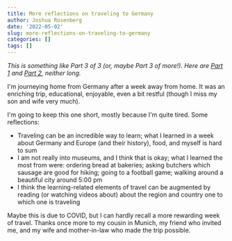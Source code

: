 ```yaml
---
title: More reflections on traveling to Germany
author: Joshua Rosenberg
date: '2022-05-02'
slug: more-reflections-on-traveling-to-germany
categories: []
tags: []
---
```


*This is something like Part 3 of 3 (or, maybe Part 3 of more!). Here are [Part 1](https://joshuamrosenberg.com/post/2022/04/26/presentation-at-the-lead-graduate-school-and-research-network-retreat/) and [Part 2](https://joshuamrosenberg.com/post/2022/04/28/reflections-on-traveling-to-germany/), neither long.*

I'm journeying home from Germany after a week away from home. It was an enriching trip, educational, enjoyable, even a bit restful (though I miss my son and wife very much).

I'm going to keep this one short, mostly because I'm quite tired. Some reflections:

- Traveling can be an incredible way to learn; what I learned in a week about Germany and Europe (and their history), food, and myself is hard to sum
- I am not really into museums, and I think that is okay; what I learned the most from were: ordering bread at bakeries; asking butchers which sausage are good for hiking; going to a football game; walking around a beautiful city around 5:00 pm
- I think the learning-related elements of travel can be augmented by reading (or watching videos about) about the region and country one to which one is traveling

Maybe this is due to COVID, but I can hardly recall a more rewarding week of travel. Thanks once more to my cousin in Munich, my friend who invited me, and my wife and mother-in-law who made the trip possible.